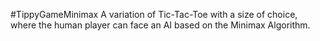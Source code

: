 #TippyGameMinimax
A variation of Tic-Tac-Toe with a size of choice, where the human player can face an AI based on the Minimax Algorithm.
